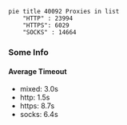 
```mermaid
pie title 40092 Proxies in list
    "HTTP" : 23994
    "HTTPS": 6029
    "SOCKS" : 14664
```

### Some Info
#### Average Timeout

- mixed: 3.0s
- http: 1.5s
- https: 8.7s
- socks: 6.4s